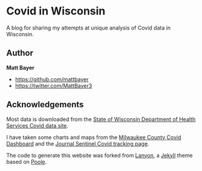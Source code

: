 # Covid in Wisconsin
A blog for sharing my attempts at unique analysis of Covid data in Wisconsin.

## Author
**Matt Bayer**
- https://github.com/mattbayer
- https://twitter.com/MattBayer3

## Acknowledgements
Most data is downloaded from the [State of Wisconsin Department of Health Services Covid data site](https://www.dhs.wisconsin.gov/covid-19/data.htm).

I have taken some charts and maps from the [Milwaukee County Covid Dashboard](https://www.arcgis.com/apps/opsdashboard/index.html#/018eedbe075046779b8062b5fe1055bf) and the [Journal Sentinel Covid tracking page](https://projects.jsonline.com/topics/coronavirus/tracking/covid-19-cases-testing-and-deaths-in-wisconsin.html).

The code to generate this website was forked from [Lanyon](https://lanyon.getpoole.com), a [Jekyll](http://jekyllrb.com) theme based on [Poole](http://getpoole.com).



